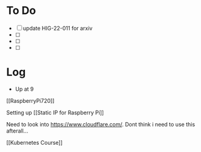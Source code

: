 

# To Do
 - [ ] update HIG-22-011 for arxiv
 - [ ] 
 - [ ]  
 - [ ]  



# Log

- Up at 9

[[RaspberryPi720]]

Setting up [[Static IP for Raspberry Pi]]

Need to look into https://www.cloudflare.com/. Dont think i need to use this afterall...

[[Kubernetes Course]]


